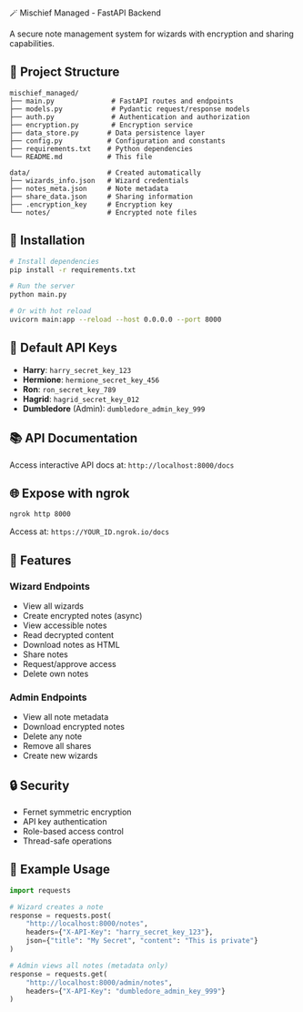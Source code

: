 🪄 Mischief Managed - FastAPI Backend

A secure note management system for wizards with encryption and sharing capabilities.

## 📁 Project Structure

```
mischief_managed/
├── main.py              # FastAPI routes and endpoints
├── models.py            # Pydantic request/response models
├── auth.py              # Authentication and authorization
├── encryption.py        # Encryption service
├── data_store.py       # Data persistence layer
├── config.py           # Configuration and constants
├── requirements.txt    # Python dependencies
└── README.md           # This file

data/                   # Created automatically
├── wizards_info.json   # Wizard credentials
├── notes_meta.json     # Note metadata
├── share_data.json     # Sharing information
├── .encryption_key     # Encryption key
└── notes/              # Encrypted note files
```

## 🚀 Installation

```bash
# Install dependencies
pip install -r requirements.txt

# Run the server
python main.py

# Or with hot reload
uvicorn main:app --reload --host 0.0.0.0 --port 8000
```

## 🔑 Default API Keys

- **Harry**: `harry_secret_key_123`
- **Hermione**: `hermione_secret_key_456`
- **Ron**: `ron_secret_key_789`
- **Hagrid**: `hagrid_secret_key_012`
- **Dumbledore** (Admin): `dumbledore_admin_key_999`

## 📚 API Documentation

Access interactive API docs at: `http://localhost:8000/docs`

## 🌐 Expose with ngrok

```bash
ngrok http 8000
```

Access at: `https://YOUR_ID.ngrok.io/docs`

## 🎯 Features

### Wizard Endpoints
- View all wizards
- Create encrypted notes (async)
- View accessible notes
- Read decrypted content
- Download notes as HTML
- Share notes
- Request/approve access
- Delete own notes

### Admin Endpoints
- View all note metadata
- Download encrypted notes
- Delete any note
- Remove all shares
- Create new wizards

## 🔒 Security

- Fernet symmetric encryption
- API key authentication
- Role-based access control
- Thread-safe operations

## 📝 Example Usage

```python
import requests

# Wizard creates a note
response = requests.post(
    "http://localhost:8000/notes",
    headers={"X-API-Key": "harry_secret_key_123"},
    json={"title": "My Secret", "content": "This is private"}
)

# Admin views all notes (metadata only)
response = requests.get(
    "http://localhost:8000/admin/notes",
    headers={"X-API-Key": "dumbledore_admin_key_999"}
)